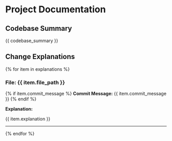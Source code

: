 # Project Documentation

## Codebase Summary

{{ codebase_summary }}

## Change Explanations

{% for item in explanations %}
### File: {{ item.file_path }}

{% if item.commit_message %}
**Commit Message:** {{ item.commit_message }}
{% endif %}

**Explanation:**

{{ item.explanation }}

---

{% endfor %}

